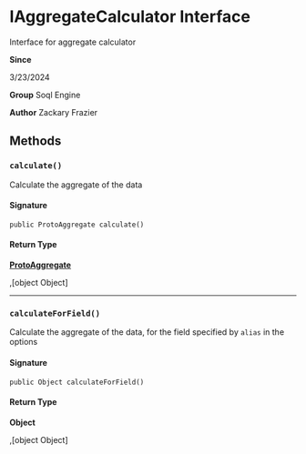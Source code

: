 # IAggregateCalculator Interface

Interface for aggregate calculator

**Since** 

3/23/2024

**Group** Soql Engine

**Author** Zackary Frazier

## Methods
### `calculate()`

Calculate the aggregate of the data

#### Signature
```apex
public ProtoAggregate calculate()
```

#### Return Type
**[ProtoAggregate](../utilities/ProtoAggregate.md)**

,[object Object]

---

### `calculateForField()`

Calculate the aggregate of the data, for the field specified by `alias` in the options

#### Signature
```apex
public Object calculateForField()
```

#### Return Type
**Object**

,[object Object]